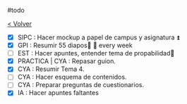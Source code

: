 #todo

[< Volver](Tareas)

- [x] SIPC : Hacer mockup a papel de campus y asignatura ⏫
- [x] GPI : Resumir 55 diapos🔼 🔁 every week 
- [ ] EST : Hacer apuntes, entender tema de propabilidad🔼 
- [x] PRACTICA | CYA : Repasar guion.
- [x] CYA : Resumir Tema 4.
- [ ] CYA : Hacer esquema de contenidos.
- [ ] CYA : Preparar preguntas de cuestionarios.
- [x] IA : Hacer apuntes faltantes

